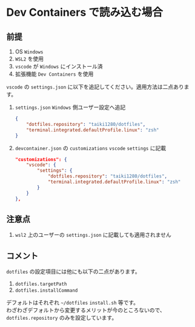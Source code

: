 # Dev Containers で読み込む場合

## 前提

1. OS `Windows`
1. `WSL2` を使用
1. `vscode` が `Windows` にインストール済
1. 拡張機能 `Dev Containers` を使用

`vscode` の `settings.json` に以下を追記してください。適用方法は二点あります。

1. `settings.json` `Windows` 側ユーザー設定へ追記

    ```json
    {
        "dotfiles.repository": "taiki1280/dotfiles",
        "terminal.integrated.defaultProfile.linux": "zsh"
    }
    ```

1. `devcontainer.json` の `customizations` `vscode` `settings` に記載

    ```json
    "customizations": {
        "vscode": {
            "settings": {
                "dotfiles.repository": "taiki1280/dotfiles",
                "terminal.integrated.defaultProfile.linux": "zsh"
            }
        }
    },
    ```

## 注意点

1. `wsl2` 上のユーザーの `settings.json` に記載しても適用されません

## コメント

`dotfiles` の設定項目には他にも以下の二点があります。

1. `dotfiles.targetPath`
1. `dotfiles.installCommand`

デフォルトはそれぞれ `~/dotfiles` `install.sh` 等です。  
わざわざデフォルトから変更するメリットが今のところないので、 `dotfiles.repository` のみを設定しています。
